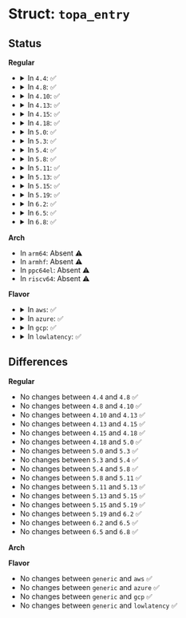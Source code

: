 # Struct: <code>topa_entry</code>

## Status
<b>Regular</b>
<ul>
<li>
<details>
<summary>In <code>4.4</code>: ✅</summary>

```c
struct topa_entry {
    u64 end;
    u64 rsvd0;
    u64 intr;
    u64 rsvd1;
    u64 stop;
    u64 rsvd2;
    u64 size;
    u64 rsvd3;
    u64 base;
    u64 rsvd4;
};
```
</details>
</li>
<li>
<details>
<summary>In <code>4.8</code>: ✅</summary>

```c
struct topa_entry {
    u64 end;
    u64 rsvd0;
    u64 intr;
    u64 rsvd1;
    u64 stop;
    u64 rsvd2;
    u64 size;
    u64 rsvd3;
    u64 base;
    u64 rsvd4;
};
```
</details>
</li>
<li>
<details>
<summary>In <code>4.10</code>: ✅</summary>

```c
struct topa_entry {
    u64 end;
    u64 rsvd0;
    u64 intr;
    u64 rsvd1;
    u64 stop;
    u64 rsvd2;
    u64 size;
    u64 rsvd3;
    u64 base;
    u64 rsvd4;
};
```
</details>
</li>
<li>
<details>
<summary>In <code>4.13</code>: ✅</summary>

```c
struct topa_entry {
    u64 end;
    u64 rsvd0;
    u64 intr;
    u64 rsvd1;
    u64 stop;
    u64 rsvd2;
    u64 size;
    u64 rsvd3;
    u64 base;
    u64 rsvd4;
};
```
</details>
</li>
<li>
<details>
<summary>In <code>4.15</code>: ✅</summary>

```c
struct topa_entry {
    u64 end;
    u64 rsvd0;
    u64 intr;
    u64 rsvd1;
    u64 stop;
    u64 rsvd2;
    u64 size;
    u64 rsvd3;
    u64 base;
    u64 rsvd4;
};
```
</details>
</li>
<li>
<details>
<summary>In <code>4.18</code>: ✅</summary>

```c
struct topa_entry {
    u64 end;
    u64 rsvd0;
    u64 intr;
    u64 rsvd1;
    u64 stop;
    u64 rsvd2;
    u64 size;
    u64 rsvd3;
    u64 base;
    u64 rsvd4;
};
```
</details>
</li>
<li>
<details>
<summary>In <code>5.0</code>: ✅</summary>

```c
struct topa_entry {
    u64 end;
    u64 rsvd0;
    u64 intr;
    u64 rsvd1;
    u64 stop;
    u64 rsvd2;
    u64 size;
    u64 rsvd3;
    u64 base;
    u64 rsvd4;
};
```
</details>
</li>
<li>
<details>
<summary>In <code>5.3</code>: ✅</summary>

```c
struct topa_entry {
    u64 end;
    u64 rsvd0;
    u64 intr;
    u64 rsvd1;
    u64 stop;
    u64 rsvd2;
    u64 size;
    u64 rsvd3;
    u64 base;
    u64 rsvd4;
};
```
</details>
</li>
<li>
<details>
<summary>In <code>5.4</code>: ✅</summary>

```c
struct topa_entry {
    u64 end;
    u64 rsvd0;
    u64 intr;
    u64 rsvd1;
    u64 stop;
    u64 rsvd2;
    u64 size;
    u64 rsvd3;
    u64 base;
    u64 rsvd4;
};
```
</details>
</li>
<li>
<details>
<summary>In <code>5.8</code>: ✅</summary>

```c
struct topa_entry {
    u64 end;
    u64 rsvd0;
    u64 intr;
    u64 rsvd1;
    u64 stop;
    u64 rsvd2;
    u64 size;
    u64 rsvd3;
    u64 base;
    u64 rsvd4;
};
```
</details>
</li>
<li>
<details>
<summary>In <code>5.11</code>: ✅</summary>

```c
struct topa_entry {
    u64 end;
    u64 rsvd0;
    u64 intr;
    u64 rsvd1;
    u64 stop;
    u64 rsvd2;
    u64 size;
    u64 rsvd3;
    u64 base;
    u64 rsvd4;
};
```
</details>
</li>
<li>
<details>
<summary>In <code>5.13</code>: ✅</summary>

```c
struct topa_entry {
    u64 end;
    u64 rsvd0;
    u64 intr;
    u64 rsvd1;
    u64 stop;
    u64 rsvd2;
    u64 size;
    u64 rsvd3;
    u64 base;
    u64 rsvd4;
};
```
</details>
</li>
<li>
<details>
<summary>In <code>5.15</code>: ✅</summary>

```c
struct topa_entry {
    u64 end;
    u64 rsvd0;
    u64 intr;
    u64 rsvd1;
    u64 stop;
    u64 rsvd2;
    u64 size;
    u64 rsvd3;
    u64 base;
    u64 rsvd4;
};
```
</details>
</li>
<li>
<details>
<summary>In <code>5.19</code>: ✅</summary>

```c
struct topa_entry {
    u64 end;
    u64 rsvd0;
    u64 intr;
    u64 rsvd1;
    u64 stop;
    u64 rsvd2;
    u64 size;
    u64 rsvd3;
    u64 base;
    u64 rsvd4;
};
```
</details>
</li>
<li>
<details>
<summary>In <code>6.2</code>: ✅</summary>

```c
struct topa_entry {
    u64 end;
    u64 rsvd0;
    u64 intr;
    u64 rsvd1;
    u64 stop;
    u64 rsvd2;
    u64 size;
    u64 rsvd3;
    u64 base;
    u64 rsvd4;
};
```
</details>
</li>
<li>
<details>
<summary>In <code>6.5</code>: ✅</summary>

```c
struct topa_entry {
    u64 end;
    u64 rsvd0;
    u64 intr;
    u64 rsvd1;
    u64 stop;
    u64 rsvd2;
    u64 size;
    u64 rsvd3;
    u64 base;
    u64 rsvd4;
};
```
</details>
</li>
<li>
<details>
<summary>In <code>6.8</code>: ✅</summary>

```c
struct topa_entry {
    u64 end;
    u64 rsvd0;
    u64 intr;
    u64 rsvd1;
    u64 stop;
    u64 rsvd2;
    u64 size;
    u64 rsvd3;
    u64 base;
    u64 rsvd4;
};
```
</details>
</li>
</ul>
<b>Arch</b>
<ul>
<li>
In <code>arm64</code>: Absent ⚠️
</li>
<li>
In <code>armhf</code>: Absent ⚠️
</li>
<li>
In <code>ppc64el</code>: Absent ⚠️
</li>
<li>
In <code>riscv64</code>: Absent ⚠️
</li>
</ul>
<b>Flavor</b>
<ul>
<li>
<details>
<summary>In <code>aws</code>: ✅</summary>

```c
struct topa_entry {
    u64 end;
    u64 rsvd0;
    u64 intr;
    u64 rsvd1;
    u64 stop;
    u64 rsvd2;
    u64 size;
    u64 rsvd3;
    u64 base;
    u64 rsvd4;
};
```
</details>
</li>
<li>
<details>
<summary>In <code>azure</code>: ✅</summary>

```c
struct topa_entry {
    u64 end;
    u64 rsvd0;
    u64 intr;
    u64 rsvd1;
    u64 stop;
    u64 rsvd2;
    u64 size;
    u64 rsvd3;
    u64 base;
    u64 rsvd4;
};
```
</details>
</li>
<li>
<details>
<summary>In <code>gcp</code>: ✅</summary>

```c
struct topa_entry {
    u64 end;
    u64 rsvd0;
    u64 intr;
    u64 rsvd1;
    u64 stop;
    u64 rsvd2;
    u64 size;
    u64 rsvd3;
    u64 base;
    u64 rsvd4;
};
```
</details>
</li>
<li>
<details>
<summary>In <code>lowlatency</code>: ✅</summary>

```c
struct topa_entry {
    u64 end;
    u64 rsvd0;
    u64 intr;
    u64 rsvd1;
    u64 stop;
    u64 rsvd2;
    u64 size;
    u64 rsvd3;
    u64 base;
    u64 rsvd4;
};
```
</details>
</li>
</ul>

## Differences
<b>Regular</b>
<ul>
<li>
No changes between <code>4.4</code> and <code>4.8</code> ✅
</li>
<li>
No changes between <code>4.8</code> and <code>4.10</code> ✅
</li>
<li>
No changes between <code>4.10</code> and <code>4.13</code> ✅
</li>
<li>
No changes between <code>4.13</code> and <code>4.15</code> ✅
</li>
<li>
No changes between <code>4.15</code> and <code>4.18</code> ✅
</li>
<li>
No changes between <code>4.18</code> and <code>5.0</code> ✅
</li>
<li>
No changes between <code>5.0</code> and <code>5.3</code> ✅
</li>
<li>
No changes between <code>5.3</code> and <code>5.4</code> ✅
</li>
<li>
No changes between <code>5.4</code> and <code>5.8</code> ✅
</li>
<li>
No changes between <code>5.8</code> and <code>5.11</code> ✅
</li>
<li>
No changes between <code>5.11</code> and <code>5.13</code> ✅
</li>
<li>
No changes between <code>5.13</code> and <code>5.15</code> ✅
</li>
<li>
No changes between <code>5.15</code> and <code>5.19</code> ✅
</li>
<li>
No changes between <code>5.19</code> and <code>6.2</code> ✅
</li>
<li>
No changes between <code>6.2</code> and <code>6.5</code> ✅
</li>
<li>
No changes between <code>6.5</code> and <code>6.8</code> ✅
</li>
</ul>
<b>Arch</b>
<ul>
</ul>
<b>Flavor</b>
<ul>
<li>
No changes between <code>generic</code> and <code>aws</code> ✅
</li>
<li>
No changes between <code>generic</code> and <code>azure</code> ✅
</li>
<li>
No changes between <code>generic</code> and <code>gcp</code> ✅
</li>
<li>
No changes between <code>generic</code> and <code>lowlatency</code> ✅
</li>
</ul>
